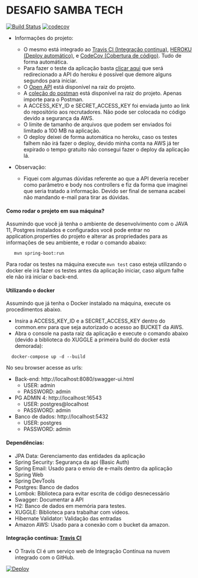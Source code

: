 # DESAFIO SAMBA TECH

[![Build Status](https://travis-ci.org/WenderGalan/desafio-sambatech.svg?branch=master)](https://travis-ci.org/WenderGalan/desafio-sambatech)
[![codecov](https://codecov.io/gh/WenderGalan/desafio-sambatech/branch/master/graph/badge.svg)](https://codecov.io/gh/WenderGalan/desafio-sambatech)

- Informações do projeto: 
    - O mesmo está integrado ao [Travis CI (Integração continua)](https://travis-ci.org/github/WenderGalan/desafio-sambatech), [HEROKU (Deploy automático)](https://desafio-sambatech.herokuapp.com/swagger-ui.html), e [CodeCov (Cobertura de código)](https://codecov.io/gh/WenderGalan/desafio-sambatech). Tudo de forma automática.
    - Para fazer o teste da aplicação basta [clicar aqui](https://desafio-sambatech.herokuapp.com/swagger-ui.html) que será redirecionado a API do heroku é possível que demore alguns segundos para iniciar.
    - O [Open API](https://github.com/WenderGalan/desafio-sambatech/blob/master/open-api.json) está disponível na raiz do projeto.
    - A [coleção do postman](https://github.com/WenderGalan/desafio-sambatech/blob/master/postman_collection.json) está disponível na raiz do projeto. Apenas importe para o Postman.
    - A ACCESS_KEY_ID e SECRET_ACCESS_KEY foi enviada junto ao link do repositório aos recrutadores. Não pode ser colocada no código devido a segurança da AWS.
    - O limite de tamanho de arquivos que podem ser enviados foi limitado a 100 MB na aplicação.
    - O deploy deixei de forma automática no heroku, caso os testes falhem não irá fazer o deploy, devido minha conta na AWS já ter expirado o tempo gratuito não consegui fazer o deploy da aplicação lá.
    
- Observação:
    - Fiquei com algumas dúvidas referente ao que a API deveria receber como parâmetro e body nos controllers e fiz da forma que imaginei que seria tratado a informação. Devido ser final de semana acabei não mandando e-mail para tirar as dúvidas.

#### Como rodar o projeto em sua máquina?
   Assumindo que você já tenha o ambiente de desenvolvimento com o JAVA 11, Postgres instalados e configurados você pode entrar no application.properties do projeto e alterar as propriedades para as informações de seu ambiente, e rodar o comando abaixo:
```
   mvn spring-boot:run
```

   Para rodar os testes na máquina execute ```mvn test``` caso esteja utilizando o docker ele irá fazer os testes antes da aplicação iniciar, caso algum falhe ele não irá iniciar o back-end.

#### Utilizando o docker

Assumindo que já tenha o Docker instalado na máquina, execute os procedimentos abaixo.

- Insira a ACCESS_KEY_ID e a SECRET_ACCESS_KEY dentro do common.env para que seja autorizado o acesso ao BUCKET da AWS.
- Abra o console na pasta raiz da aplicação e execute o comando abaixo (devido a biblioteca do XUGGLE a primeira build do docker está demorada):
  
```
  docker-compose up -d --build
```

No seu browser acesse as urls:
- Back-end: http://localhost:8080/swagger-ui.html
    - USER: admin
    - PASSWORD: admin
- PG ADMIN 4: http://localhost:16543
    - USER: postgres@localhost
    - PASSWORD: admin
- Banco de dados: http://localhost:5432
    - USER: postgres
    - PASSWORD: admin

#### Dependências:
  - JPA Data: Gerenciamento das entidades da aplicação
  - Spring Security: Segurança da api (Basic Auth)
  - Spring Email: Usado para o envio de e-mails dentro da aplicação
  - Spring Web
  - Spring DevTools
  - Postgres: Banco de dados
  - Lombok: Biblioteca para evitar escrita de código desnecessário
  - Swagger: Documentar a API
  - H2: Banco de dados em memória para testes.
  - XUGGLE: Biblioteca para trabalhar com videos.
  - Hibernate Validator: Validação das entradas
  - Amazon AWS: Usado para a conexão com o bucket da amazon.
 
#### Integração contínua: [Travis CI](https://travis-ci.org/)
   - O Travis CI é um serviço web de Integração Contínua na nuvem integrado com o GitHub.

[![Deploy](https://www.herokucdn.com/deploy/button.png)](https://desafio-sambatech.herokuapp.com/swagger-ui.html)